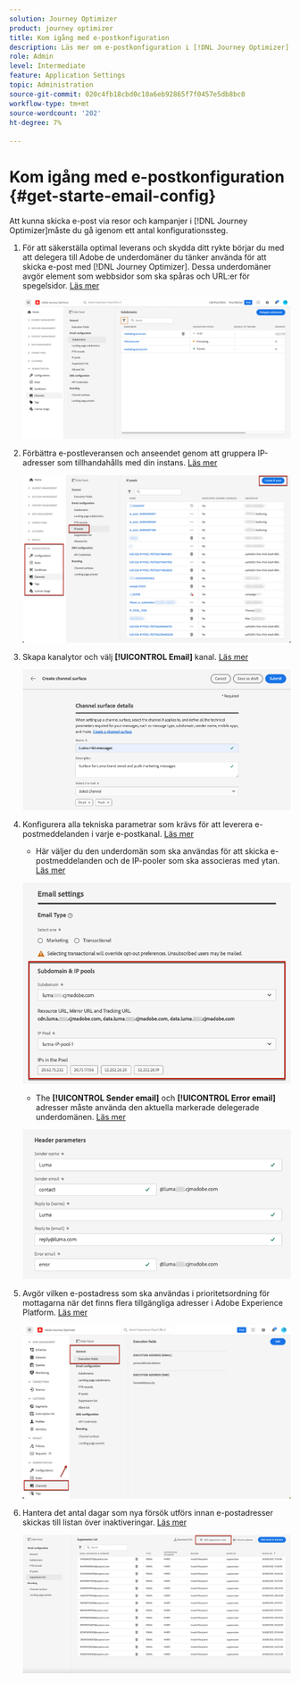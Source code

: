```yaml
---
solution: Journey Optimizer
product: journey optimizer
title: Kom igång med e-postkonfiguration
description: Läs mer om e-postkonfiguration i [!DNL Journey Optimizer]
role: Admin
level: Intermediate
feature: Application Settings
topic: Administration
source-git-commit: 020c4fb18cbd0c10a6eb92865f7f0457e5db8bc0
workflow-type: tm+mt
source-wordcount: '202'
ht-degree: 7%

---
```



# Kom igång med e-postkonfiguration {#get-starte-email-config}

Att kunna skicka e-post via resor och kampanjer i [!DNL Journey Optimizer]måste du gå igenom ett antal konfigurationssteg.

1. För att säkerställa optimal leverans och skydda ditt rykte börjar du med att delegera till Adobe de underdomäner du tänker använda för att skicka e-post med [!DNL Journey Optimizer]. Dessa underdomäner avgör element som webbsidor som ska spåras och URL:er för spegelsidor. [Läs mer](../configuration/about-subdomain-delegation.md)

   ![](../configuration/assets/subdomain-list.png)

1. Förbättra e-postleveransen och anseendet genom att gruppera IP-adresser som tillhandahålls med din instans. [Läs mer](../configuration/ip-pools.md)

   ![](../configuration/assets/ip-pool-create.png)

1. Skapa kanalytor och välj **[!UICONTROL Email]** kanal. [Läs mer](../configuration/channel-surfaces.md)


   ![](../configuration/assets/preset-general.png)

1. Konfigurera alla tekniska parametrar som krävs för att leverera e-postmeddelanden i varje e-postkanal. [Läs mer](email-settings.md)

   * Här väljer du den underdomän som ska användas för att skicka e-postmeddelanden och de IP-pooler som ska associeras med ytan. [Läs mer](email-settings.md#subdomains-and-ip-pools)

   ![](assets/preset-subdomain-ip-pool.png)

   * The **[!UICONTROL Sender email]** och **[!UICONTROL Error email]** adresser måste använda den aktuella markerade delegerade underdomänen. [Läs mer](email-settings.md#email-header)

   ![](assets/preset-header.png)

1. Avgör vilken e-postadress som ska användas i prioritetsordning för mottagarna när det finns flera tillgängliga adresser i Adobe Experience Platform. [Läs mer](../configuration/primary-email-addresses.md)

   ![](../configuration/assets/primary-address-execution-fields.png)

1. Hantera det antal dagar som nya försök utförs innan e-postadresser skickas till listan över inaktiveringar. [Läs mer](../configuration/manage-suppression-list.md)

   ![](../configuration/assets/suppression-list-edit-retries.png)
